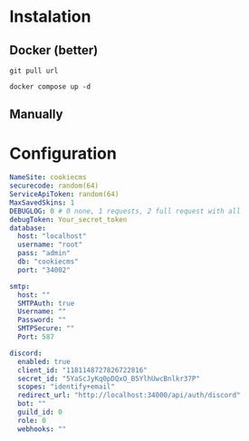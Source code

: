 # Instalation

## Docker (better)

``git pull url``

``docker compose up -d`` 


## Manually

# Configuration 



```yml
NameSite: cookiecms
securecode: random(64)
ServiceApiToken: random(64)
MaxSavedSkins: 1
DEBUGLOG: 0 # 0 none, 1 requests, 2 full request with all
debugToken: Your_secret_token
database:
  host: "localhost"
  username: "root"
  pass: "admin"
  db: "cookiecms"
  port: "34002"

smtp:
  host: ""
  SMTPAuth: true
  Username: ""
  Password: ""
  SMTPSecure: ""
  Port: 587

discord:
  enabled: true
  client_id: "1181148727826722816"
  secret_id: "5YaScJyKq0pDQxO_B5YlhUwcBnlkr37P"
  scopes: "identify+email"
  redirect_url: "http://localhost:34000/api/auth/discord"
  bot: ""
  guild_id: 0
  role: 0
  webhooks: ""
```